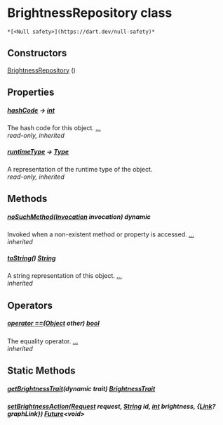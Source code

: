 


# BrightnessRepository class






    *[<Null safety>](https://dart.dev/null-safety)*






## Constructors

[BrightnessRepository](../yonomi-sdk/BrightnessRepository/BrightnessRepository.md) ()

    


## Properties

##### [hashCode](https://api.flutter.dev/flutter/dart-core/Object/hashCode.html) &#8594; [int](https://api.flutter.dev/flutter/dart-core/int-class.html)



The hash code for this object. [...](https://api.flutter.dev/flutter/dart-core/Object/hashCode.html)  
_read-only, inherited_



##### [runtimeType](https://api.flutter.dev/flutter/dart-core/Object/runtimeType.html) &#8594; [Type](https://api.flutter.dev/flutter/dart-core/Type-class.html)



A representation of the runtime type of the object.   
_read-only, inherited_




## Methods

##### [noSuchMethod](https://api.flutter.dev/flutter/dart-core/Object/noSuchMethod.html)([Invocation](https://api.flutter.dev/flutter/dart-core/Invocation-class.html) invocation) dynamic



Invoked when a non-existent method or property is accessed. [...](https://api.flutter.dev/flutter/dart-core/Object/noSuchMethod.html)  
_inherited_



##### [toString](https://api.flutter.dev/flutter/dart-core/Object/toString.html)() [String](https://api.flutter.dev/flutter/dart-core/String-class.html)



A string representation of this object. [...](https://api.flutter.dev/flutter/dart-core/Object/toString.html)  
_inherited_




## Operators

##### [operator ==](https://api.flutter.dev/flutter/dart-core/Object/operator_equals.html)([Object](https://api.flutter.dev/flutter/dart-core/Object-class.html) other) [bool](https://api.flutter.dev/flutter/dart-core/bool-class.html)



The equality operator. [...](https://api.flutter.dev/flutter/dart-core/Object/operator_equals.html)  
_inherited_





## Static Methods

##### [getBrightnessTrait](../yonomi-sdk/BrightnessRepository/getBrightnessTrait.md)(dynamic trait) [BrightnessTrait](../yonomi-sdk/BrightnessTrait-class.md)



   




##### [setBrightnessAction](../yonomi-sdk/BrightnessRepository/setBrightnessAction.md)([Request](../yonomi-sdk/Request-class.md) request, [String](https://api.flutter.dev/flutter/dart-core/String-class.html) id, [int](https://api.flutter.dev/flutter/dart-core/int-class.html) brightness, {[Link](https://pub.dev/documentation/gql_link/0.4.2/link/Link-class.html)? graphLink}) [Future](https://api.flutter.dev/flutter/dart-async/Future-class.html)&lt;void>



   










